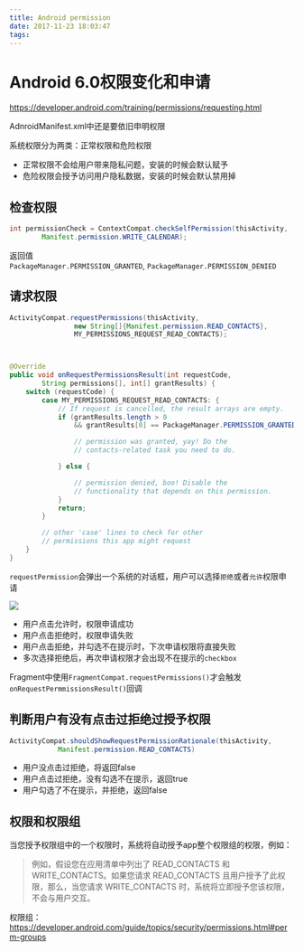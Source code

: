 ```yaml
---
title: Android permission
date: 2017-11-23 18:03:47
tags:
---
```


# Android 6.0权限变化和申请

https://developer.android.com/training/permissions/requesting.html

AdnroidManifest.xml中还是要依旧申明权限

系统权限分为两类：正常权限和危险权限

* 正常权限不会给用户带来隐私问题，安装的时候会默认赋予
* 危险权限会授予访问用户隐私数据，安装的时候会默认禁用掉

## 检查权限

```java
int permissionCheck = ContextCompat.checkSelfPermission(thisActivity,
        Manifest.permission.WRITE_CALENDAR);
```

返回值  
`PackageManager.PERMISSION_GRANTED`, `PackageManager.PERMISSION_DENIED`

## 请求权限

```java
ActivityCompat.requestPermissions(thisActivity,
                new String[]{Manifest.permission.READ_CONTACTS},
                MY_PERMISSIONS_REQUEST_READ_CONTACTS);



@Override
public void onRequestPermissionsResult(int requestCode,
        String permissions[], int[] grantResults) {
    switch (requestCode) {
        case MY_PERMISSIONS_REQUEST_READ_CONTACTS: {
            // If request is cancelled, the result arrays are empty.
            if (grantResults.length > 0
                && grantResults[0] == PackageManager.PERMISSION_GRANTED) {

                // permission was granted, yay! Do the
                // contacts-related task you need to do.

            } else {

                // permission denied, boo! Disable the
                // functionality that depends on this permission.
            }
            return;
        }

        // other 'case' lines to check for other
        // permissions this app might request
    }
}

```

`requestPermission`会弹出一个系统的对话框，用户可以选择`拒绝`或者`允许`权限申请

![](https://developer.android.com/images/training/permissions/request_permission_dialog.png)

* 用户点击允许时，权限申请成功
* 用户点击拒绝时，权限申请失败
* 用户点击拒绝，并勾选不在提示时，下次申请权限将直接失败
* 多次选择拒绝后，再次申请权限才会出现不在提示的`checkbox`


Fragment中使用`FragmentCompat.requestPermissions()`才会触发`onRequestPermmissionsResult()`回调


## 判断用户有没有点击过拒绝过授予权限


```java
ActivityCompat.shouldShowRequestPermissionRationale(thisActivity,
            Manifest.permission.READ_CONTACTS)
```

* 用户没点击过拒绝，将返回false
* 用户点击过拒绝，没有勾选不在提示，返回true
* 用户勾选了不在提示，并拒绝，返回false

## 权限和权限组

当您授予权限组中的一个权限时，系统将自动授予app整个权限组的权限，例如：

> 例如，假设您在应用清单中列出了 READ_CONTACTS 和 WRITE_CONTACTS。如果您请求 READ_CONTACTS 且用户授予了此权限，那么，当您请求 WRITE_CONTACTS 时，系统将立即授予您该权限，不会与用户交互。


权限组：https://developer.android.com/guide/topics/security/permissions.html#perm-groups
